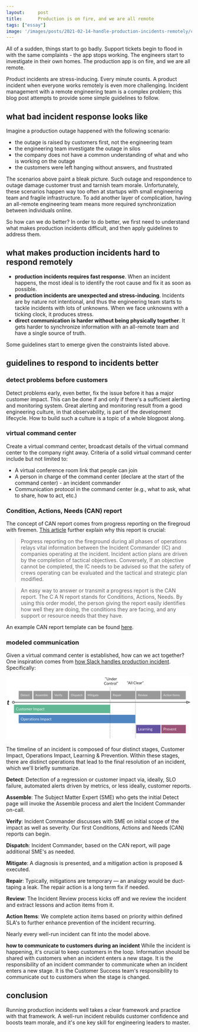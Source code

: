 ```yaml
---
layout:     post
title:      Production is on fire, and we are all remote
tags: ["essay"]
image: '/images/posts/2021-02-14-handle-production-incidents-remotely/cover.svg'
---
```



All of a sudden, things start to go badly. Support tickets begin to flood in with the same complaints - the app stops working.
The engineers start to investigate in their own homes. The production app is on fire, and we are all remote.

Product incidents are stress-inducing. Every minute counts. A product incident when everyone works remotely is even more challenging. Incident management with a remote engineering team is a complex problem; this blog post attempts to provide some simple guidelines to follow.

## what bad incident response looks like

Imagine a production outage happened with the following scenario:

- the outage is raised by customers first, not the engineering team
- the engineering team investigate the outage in silos
- the company does not have a common understanding of what and who is working on the outage
- the customers were left hanging without answers, and frustrated

The scenarios above paint a bleak picture. Such outage and respondence to outage damage customer trust and tarnish team morale. Unfortunately, these scenarios happen way too often at startups with small engineering team and fragile infrastructure. To add another layer of complication, having an all-remote engineering team means more required synchronization between individuals online.

So how can we do better? In order to do better, we first need to understand what makes production incidents difficult, and then apply guidelines to address them.

## what makes production incidents hard to respond remotely

- **production incidents requires fast response**. When an incident happens, the most ideal is to identify the root cause and fix it as soon as possible.
- **production incidents are unexpected and stress-inducing**. Incidents are by nature not intentional, and thus the engineering team starts to tackle incidents with lots of unknowns. When we face unknowns with a ticking clock, it produces stress.
- **direct communication is harder without being physically together**. It gets harder to synchronize information with an all-remote team and have a single source of truth.

Some guidelines start to emerge given the constraints listed above.

## guidelines to respond to incidents better

### detect problems before customers

Detect problems early, even better, fix the issue before it has a major customer impact. This can be done if and only if there's a sufficient alerting and monitoring system. Great alerting and monitoring result from a good engineering culture, in that observability, is part of the development lifecycle. How to build such a culture is a topic of a whole blogpost along.

### virtual command center

Create a virtual command center, broadcast details of the virtual command center to the company right away. Criteria of a solid virtual command center include but not limited to:

- A virtual conference room link that people can join
- A person in charge of the command center (declare at the start of the command center) - an incident commander
- Communication protocol in the command center (e.g., what to ask, what to share, how to act, etc.)

### Condition, Actions, Needs (CAN) report

The concept of CAN report comes from progress reporting on the firegroud with firemen. [This article](https://www.fireengineering.com/firefighting/drill-of-the-week-progress-reports) further explain why this report is crucial:

> Progress reporting on the fireground during all phases of operations relays vital information between the Incident Commander (IC) and companies operating at the incident. Incident action plans are driven by the completion of tactical objectives. Conversely, If an objective cannot be completed, the IC needs to be advised so that the safety of crews operating can be evaluated and the tactical and strategic plan modified.

> An easy way to answer or transmit a progress report is the CAN report. The C A N report stands for Conditions, Actions, Needs. By using this order model, the person giving the report easily identifies how well they are doing, the conditions they are facing, and any support or resource needs that they have.

An example CAN report template can be found [here](https://github.com/marshallshen/eng-lead-templates/blob/main/incident-management/conditions_actions_needs.md).

### modeled communication

Given a virtual command center is established, how can we act together? One inspiration comes from [how Slack handles production incident](https://slack.engineering/all-hands-on-deck/). Specifically:

![timeline](/images/posts/2021-02-14-handle-production-incidents-remotely/incident.png)


The timeline of an incident is composed of four distinct stages, Customer Impact, Operations Impact, Learning & Prevention. Within these stages, there are distinct operations that lead to the final resolution of an incident, which we'll briefly summarize.

**Detect**: Detection of a regression or customer impact via, ideally, SLO failure, automated alerts driven by metrics, or less ideally, customer reports.

**Assemble**: The Subject Matter Expert (SME) who gets the initial Detect page will invoke the Assemble process and alert the Incident Commander on-call.

**Verify**: Incident Commander discusses with SME on initial scope of the impact as well as severity. Our first Conditions, Actions and Needs (CAN) reports can begin.

**Dispatch**: Incident Commander, based on the CAN report, will page additional SME's as needed.

**Mitigate**: A diagnosis is presented, and a mitigation action is proposed & executed.

**Repair**: Typically, mitigations are temporary — an analogy would be duct-taping a leak. The repair action is a long term fix if needed.

**Review**: The Incident Review process kicks off and we review the incident and extract lessons and action items from it.

**Action Items**: We complete action items based on priority within defined SLA's to further enhance prevention of the incident recurring.

Nearly every well-run incident can fit into the model above.

**how to communicate to customers during an incident**
While the incident is happening, it's crucial to keep customers in the loop. Information should be shared with customers when an incident enters a new stage. It is the responsibility of an incident commander to communicate when an incident enters a new stage. It is the Customer Success team's responsibility to communicate out to customers when the stage is changed.

## conclusion

Running production incidents well takes a clear framework and practice with that framework. A well-run incident rebuilds customer confidence and boosts team morale, and it's one key skill for engineering leaders to master.
